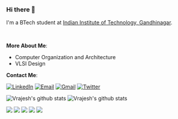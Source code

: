 ### Hi there 👋

I'm a BTech student at [Indian Institute of Technology, Gandhinagar](http://iitgn.ac.in/).

<br>

**More About Me**:

- Computer Organization and Architecture
- VLSI Design


**Contact Me**:

[![LinkedIn](https://img.shields.io/badge/LinkedIn-blue?style=for-the-badge&logo=Linkedin&logoColor=white)](https://www.linkedin.com/in/vrajesh-patel-b3b76a214/)
[![Email](https://img.shields.io/badge/Email-blue?style=for-the-badge&logo=email&logoColor=white)](mailto:patel.vrajesh@iitgn.ac.in)
[![Gmail](https://img.shields.io/badge/Gmail-red?style=for-the-badge&logo=gmail&logoColor=white)](mailto:vrajeshpatel291201@gmail.com)
[![Twitter](https://img.shields.io/badge/Twitter-blue?style=for-the-badge&logo=twitter&logoColor=white)](https://twitter.com/Vrajesh80571620)

![Vrajesh's github stats](https://github-readme-stats.vercel.app/api?username=Vrajesh29&show_icons=true&theme=radical&line_height=27)
![Vrajesh's github stats](https://github-readme-stats.vercel.app/api/top-langs/?username=Vrajesh29&layout=compact&theme=radical&line_height=27)


[![](https://raw.githubusercontent.com/Vrajesh29/Vrajesh29/master/profile-summary-card-output/2077/0-profile-details.svg)](https://github.com/vn7n24fzkq/github-profile-summary-cards)
[![](https://raw.githubusercontent.com/Vrajesh29/Vrajesh29/master/profile-summary-card-output/2077/1-repos-per-language.svg)](https://github.com/vn7n24fzkq/github-profile-summary-cards) [![](https://raw.githubusercontent.com/Vrajesh29/Vrajesh29/master/profile-summary-card-output/2077/2-most-commit-language.svg)](https://github.com/vn7n24fzkq/github-profile-summary-cards)
[![](https://raw.githubusercontent.com/Vrajesh29/Vrajesh29/master/profile-summary-card-output/2077/3-stats.svg)](https://github.com/vn7n24fzkq/github-profile-summary-cards) [![](https://raw.githubusercontent.com/Vrajesh29/Vrajesh29/master/profile-summary-card-output/2077/4-productive-time.svg)](https://github.com/vn7n24fzkq/github-profile-summary-cards)


<!---
This is a ✨ special ✨ repository because its `README.md` (this file) appears on your GitHub profile.
You can click the Preview link to take a look at your changes.
--->
